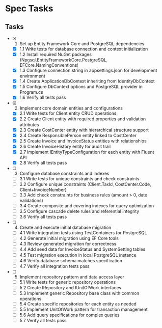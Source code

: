 # Spec Tasks

## Tasks

- [x] 1. Set up Entity Framework Core and PostgreSQL dependencies
  - [x] 1.1 Write tests for database connection and context initialization
  - [x] 1.2 Install required NuGet packages (Npgsql.EntityFrameworkCore.PostgreSQL, EFCore.NamingConventions)
  - [x] 1.3 Configure connection string in appsettings.json for development environment
  - [x] 1.4 Create ApplicationDbContext inheriting from IdentityDbContext
  - [x] 1.5 Configure DbContext options and PostgreSQL provider in Program.cs
  - [x] 1.6 Verify all tests pass

- [x] 2. Implement core domain entities and configurations
  - [x] 2.1 Write tests for Client entity CRUD operations
  - [x] 2.2 Create Client entity with required properties and validation attributes
  - [x] 2.3 Create CostCenter entity with hierarchical structure support
  - [x] 2.4 Create ResponsiblePerson entity linked to CostCenter
  - [x] 2.5 Create Invoice and InvoiceStatus entities with relationships
  - [x] 2.6 Create InvoiceHistory entity for audit trail
  - [x] 2.7 Implement IEntityTypeConfiguration for each entity with Fluent API
  - [x] 2.8 Verify all tests pass

- [ ] 3. Configure database constraints and indexes
  - [ ] 3.1 Write tests for unique constraints and check constraints
  - [ ] 3.2 Configure unique constraints (Client.TaxId, CostCenter.Code, Client+InvoiceNumber)
  - [ ] 3.3 Add check constraints for business rules (amount > 0, date validations)
  - [ ] 3.4 Create composite and covering indexes for query optimization
  - [ ] 3.5 Configure cascade delete rules and referential integrity
  - [ ] 3.6 Verify all tests pass

- [ ] 4. Create and execute initial database migration
  - [ ] 4.1 Write integration tests using TestContainers for PostgreSQL
  - [ ] 4.2 Generate initial migration using EF Core tools
  - [ ] 4.3 Review generated migration for correctness
  - [ ] 4.4 Add seed data for InvoiceStatus and SystemSetting tables
  - [ ] 4.5 Test migration execution in local PostgreSQL instance
  - [ ] 4.6 Verify database schema matches specification
  - [ ] 4.7 Verify all integration tests pass

- [ ] 5. Implement repository pattern and data access layer
  - [ ] 5.1 Write tests for generic repository operations
  - [ ] 5.2 Create IRepository and IUnitOfWork interfaces
  - [ ] 5.3 Implement generic Repository base class with common operations
  - [ ] 5.4 Create specific repositories for each entity as needed
  - [ ] 5.5 Implement UnitOfWork pattern for transaction management
  - [ ] 5.6 Add query specifications for complex queries
  - [ ] 5.7 Verify all tests pass